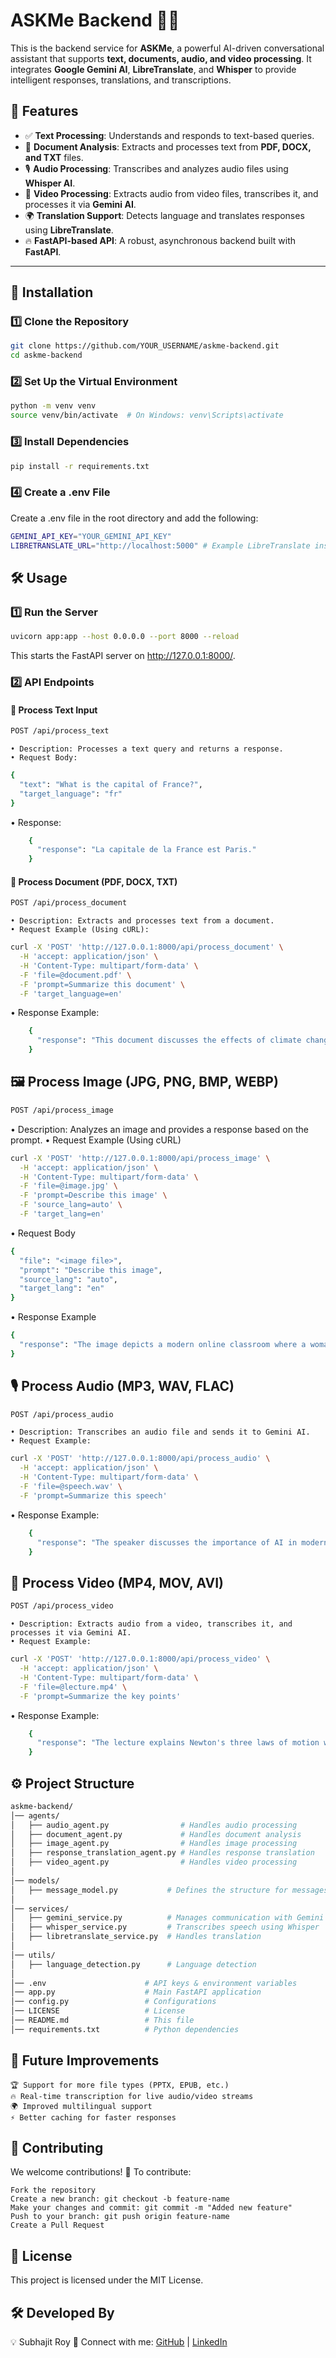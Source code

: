 # **ASKMe Backend** 🧠💬  

This is the backend service for **ASKMe**, a powerful AI-driven conversational assistant that supports **text, documents, audio, and video processing**. It integrates **Google Gemini AI**, **LibreTranslate**, and **Whisper** to provide intelligent responses, translations, and transcriptions.

## 🚀 Features  
- ✅ **Text Processing**: Understands and responds to text-based queries.  
- 📄 **Document Analysis**: Extracts and processes text from **PDF, DOCX, and TXT** files.  
- 🎙 **Audio Processing**: Transcribes and analyzes audio files using **Whisper AI**.  
- 🎥 **Video Processing**: Extracts audio from video files, transcribes it, and processes it via **Gemini AI**.  
- 🌍 **Translation Support**: Detects language and translates responses using **LibreTranslate**.  
- 🔥 **FastAPI-based API**: A robust, asynchronous backend built with **FastAPI**.  

---

## 📌 **Installation**  

### 1️⃣ **Clone the Repository**  
```bash
git clone https://github.com/YOUR_USERNAME/askme-backend.git
cd askme-backend
```

### 2️⃣ Set Up the Virtual Environment

```bash
python -m venv venv
source venv/bin/activate  # On Windows: venv\Scripts\activate
```

### 3️⃣ Install Dependencies

```bash
pip install -r requirements.txt
```

### 4️⃣ Create a .env File

Create a .env file in the root directory and add the following:

```bash
GEMINI_API_KEY="YOUR_GEMINI_API_KEY"
LIBRETRANSLATE_URL="http://localhost:5000" # Example LibreTranslate instance
```

## 🛠 Usage
### 1️⃣ Run the Server

```bash
uvicorn app:app --host 0.0.0.0 --port 8000 --reload
```

This starts the FastAPI server on http://127.0.0.1:8000/.
### 2️⃣ API Endpoints
#### 📌 Process Text Input

```bash
POST /api/process_text
```

    • Description: Processes a text query and returns a response.
    • Request Body:

```bash
{
  "text": "What is the capital of France?",
  "target_language": "fr"
}
```

• Response:

```bash
    {
      "response": "La capitale de la France est Paris."
    }
```

#### 📌 Process Document (PDF, DOCX, TXT)

```bash
POST /api/process_document
```

    • Description: Extracts and processes text from a document.
    • Request Example (Using cURL):

```bash
curl -X 'POST' 'http://127.0.0.1:8000/api/process_document' \
  -H 'accept: application/json' \
  -H 'Content-Type: multipart/form-data' \
  -F 'file=@document.pdf' \
  -F 'prompt=Summarize this document' \
  -F 'target_language=en'
```

• Response Example:

```bash
    {
      "response": "This document discusses the effects of climate change on global agriculture."
    }
```

## 🖼 Process Image (JPG, PNG, BMP, WEBP)

```bash
POST /api/process_image
```

• Description: Analyzes an image and provides a response based on the prompt.
• Request Example (Using cURL)

```bash
curl -X 'POST' 'http://127.0.0.1:8000/api/process_image' \
  -H 'accept: application/json' \
  -H 'Content-Type: multipart/form-data' \
  -F 'file=@image.jpg' \
  -F 'prompt=Describe this image' \
  -F 'source_lang=auto' \
  -F 'target_lang=en'
```

• Request Body

```bash
{
  "file": "<image file>",
  "prompt": "Describe this image",
  "source_lang": "auto",
  "target_lang": "en"
}
```

• Response Example

```bash
{
  "response": "The image depicts a modern online classroom where a woman is teaching students via a laptop."
}
```

## 🎙 Process Audio (MP3, WAV, FLAC)

```bash
POST /api/process_audio
```

    • Description: Transcribes an audio file and sends it to Gemini AI.
    • Request Example:

```bash
curl -X 'POST' 'http://127.0.0.1:8000/api/process_audio' \
  -H 'accept: application/json' \
  -H 'Content-Type: multipart/form-data' \
  -F 'file=@speech.wav' \
  -F 'prompt=Summarize this speech'
```

• Response Example:

```bash
    {
      "response": "The speaker discusses the importance of AI in modern education."
    }
```

## 🎥 Process Video (MP4, MOV, AVI)

```bash
POST /api/process_video
```

    • Description: Extracts audio from a video, transcribes it, and processes it via Gemini AI.
    • Request Example:

```bash
curl -X 'POST' 'http://127.0.0.1:8000/api/process_video' \
  -H 'accept: application/json' \
  -H 'Content-Type: multipart/form-data' \
  -F 'file=@lecture.mp4' \
  -F 'prompt=Summarize the key points'
```

• Response Example:

```bash
    {
      "response": "The lecture explains Newton's three laws of motion with examples."
    }
```

## ⚙️ Project Structure

```bash
askme-backend/
│── agents/
│   ├── audio_agent.py                # Handles audio processing
│   ├── document_agent.py             # Handles document analysis
│   ├── image_agent.py                # Handles image processing
│   ├── response_translation_agent.py # Handles response translation
│   ├── video_agent.py                # Handles video processing
│
│── models/
│   ├── message_model.py           # Defines the structure for messages in AI-user communication
│
│── services/
│   ├── gemini_service.py          # Manages communication with Gemini AI
│   ├── whisper_service.py         # Transcribes speech using Whisper
│   ├── libretranslate_service.py  # Handles translation
│
│── utils/
│   ├── language_detection.py      # Language detection
│
│── .env                      # API keys & environment variables
│── app.py                    # Main FastAPI application
│── config.py                 # Configurations
│── LICENSE                   # License
│── README.md                 # This file
│── requirements.txt          # Python dependencies
```

## 🎯 Future Improvements

    🏆 Support for more file types (PPTX, EPUB, etc.)
    🔥 Real-time transcription for live audio/video streams
    🌍 Improved multilingual support
    ⚡ Better caching for faster responses

## 🤝 Contributing

We welcome contributions! 🎉
To contribute:

    Fork the repository
    Create a new branch: git checkout -b feature-name
    Make your changes and commit: git commit -m "Added new feature"
    Push to your branch: git push origin feature-name
    Create a Pull Request

## 📜 License

This project is licensed under the MIT License.
## 🛠 Developed By

💡 Subhajit Roy
🚀 Connect with me: [GitHub](https://github.com/HappySR) | [LinkedIn](www.linkedin.com/in/subhajit-roy-dev)
